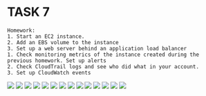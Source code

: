 # TASK 7
```
Homework: 
1. Start an EC2 instance. 
2. Add an EBS volume to the instance 
3. Set up a web server behind an application load balancer 
1. Check monitoring metrics of the instance created during the previous homework. Set up alerts 
2. Check CloudTrail logs and see who did what in your account. 
3. Set up CloudWatch events
```

![](https://github.com/fenixra73/Dnipro_DevOps_int_2020/raw/master/task7-aws-app.loadbalancer/screenshot/pic1.png) 
![](https://github.com/fenixra73/Dnipro_DevOps_int_2020/raw/master/task7-aws-app.loadbalancer/screenshot/pic2.png) 
![](https://github.com/fenixra73/Dnipro_DevOps_int_2020/raw/master/task7-aws-app.loadbalancer/screenshot/pic3.png) 
![](https://github.com/fenixra73/Dnipro_DevOps_int_2020/raw/master/task7-aws-app.loadbalancer/screenshot/pic4.png) 
![](https://github.com/fenixra73/Dnipro_DevOps_int_2020/raw/master/task7-aws-app.loadbalancer/screenshot/pic5.png) 
![](https://github.com/fenixra73/Dnipro_DevOps_int_2020/raw/master/task7-aws-app.loadbalancer/screenshot/pic6.png) 
![](https://github.com/fenixra73/Dnipro_DevOps_int_2020/raw/master/task7-aws-app.loadbalancer/screenshot/pic7.png) 
![](https://github.com/fenixra73/Dnipro_DevOps_int_2020/raw/master/task7-aws-app.loadbalancer/screenshot/pic8.png) 
![](https://github.com/fenixra73/Dnipro_DevOps_int_2020/raw/master/task7-aws-app.loadbalancer/screenshot/pic9.png) 
![](https://github.com/fenixra73/Dnipro_DevOps_int_2020/raw/master/task7-aws-app.loadbalancer/screenshot/pic10.png) 
![](https://github.com/fenixra73/Dnipro_DevOps_int_2020/raw/master/task7-aws-app.loadbalancer/screenshot/pic11.png) 
![](https://github.com/fenixra73/Dnipro_DevOps_int_2020/raw/master/task7-aws-app.loadbalancer/screenshot/pic12.png) 
![](https://github.com/fenixra73/Dnipro_DevOps_int_2020/raw/master/task7-aws-app.loadbalancer/screenshot/pic13.png) 
![](https://github.com/fenixra73/Dnipro_DevOps_int_2020/raw/master/task7-aws-app.loadbalancer/screenshot/pic14.png) 
